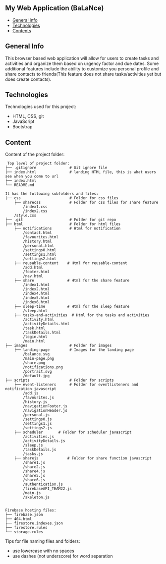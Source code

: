 ## My Web Application (BaLaNce)

* [General info](#general-info)
* [Technologies](#technologies)
* [Contents](#content)

## General Info
This browser based web application will allow for users to create tasks and activities and organize them
based on urgency factor and due dates. Some additional features include the ability to customize you personal profile
and share contacts to friends(This feature does not share tasks/activities yet but does create contacts).
	
## Technologies
Technologies used for this project:
* HTML, CSS, git
* JavaScript
* Bootstrap 
	
## Content
Content of the project folder:

```
 Top level of project folder: 
├── .gitignore               # Git ignore file
├── index.html               # landing HTML file, this is what users see when you come to url
├── index.html   
└── README.md

It has the following subfolders and files:
├── css                      # Folder for css files
    ├── sharecss             # Folder for css files for share feature
        /index1.css
	    /index2.css
    /style.css
├── .git                     # Folder for git repo
├── html                     # Folder for html files
    ├── notifications        # Html for notification
    	/contact.html
	    /favourites.html
	    /history.html
	    /personal.html
	    /settings0.html
	    /settings1.html
	    /settings2.html
    ├── reusable-content    # Html for reusable-content
    	/add.html
	    /footer.html
	    /nav.html
    ├── share               # Html for the share feature
    	/index1.html
	    /index2.html
	    /index4.html
	    /index5.html
	    /index6.html
    ├── sleep-time          # Html for the sleep feature
    	/sleep.html
    ├── tasks-and-activities  # Html for the tasks and activities
    	/activity.html
	    /activityDetails.html
	    /task.html
	    /taskDetails.html
        /login.html
        /main.html
├── images                   # Folder for images
    ├── landing-page         # Images for the landing page
    	/balance.svg
	    /main-page.png
	    /share.png
	    /notifications.png
        /portrait.svg	
        /default.jpg              
├── scripts                  # Folder for scripts
    ├── event-listeners      # Folder for eventlisteners and notification javascript
    	/add.js
	    /favourites.js
	    /history.js
	    /navigationFooter.js
	    /navigationHeader.js
	    /personal.js
	    /settings0.js
	    /settings1.js
	    /settings2.js
    ├── scheduler  	    # Folder for scheduler javascript
    	/activities.js
	    /activityDetails.js
	    /sleep.js
	    /taskDetails.js
	    /tasks.js
    ├── sharejs             # Folder for share function javascript
    	/share1.js
	    /share2.js
	    /share4.js
	    /share5.js
	    /share6.js
        /authentication.js
        /firebaseAPI_TEAM22.js
        /main.js
        /skeleton.js


Firebase hosting files: 
├── firebase.json
├── 404.html
├── firestore.indexes.json
├── firestore.rules
└── storage.rules

```

Tips for file naming files and folders:
* use lowercase with no spaces
* use dashes (not underscore) for word separation

